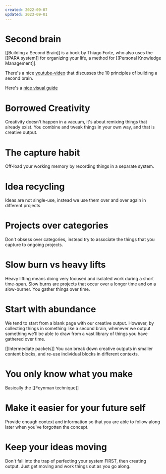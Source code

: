 ```yaml
---
created: 2022-09-07
updated: 2023-09-01
---
```

# Second brain
[[Building a Second Brain]] is a book by Thiago Forte, who also uses the [[PARA system]] for organizing your life, a method for  [[Personal Knowledge Management]].

There's a nice [youtube-video](https://youtu.be/OP3dA2GcAh8) that discusses the 10 principles of building a second brain.

Here's a [nice visual guide](https://maggieappleton.com/basb)

# Borrowed Creativity
Creativity doesn't happen in a vacuum, it's about remixing things that already exist. You combine and tweak things in your own way, and that is creative output.

# The capture habit
Off-load your working memory by recording things in a separate system.

# Idea recycling
Ideas are not single-use, instead we use them over and over again in different projects.

# Projects over categories
Don't obsess over categories, instead try to associate the things that you capture to ongoing projects.

# Slow burn vs heavy lifts
Heavy lifting means doing very focused and isolated work during a short time-span. Slow burns are projects that occur over a longer time and on a slow-burner. You gather things over time.

# Start with abundance
We tend to start from a blank page with our creative output. However, by collecting things in something like a second brain, whenever we output something we'll be able to draw from a vast library of things you have gathered over time.

[[Intermediate packets]]
You can break down creative outputs in smaller content blocks, and re-use individual blocks in different contexts.

# You only know what you make
Basically the [[Feynman technique]]

# Make it easier for your future self
Provide enough context and information so that you are able to follow along later when you've forgotten the concept.

# Keep your ideas moving
Don't fall into the trap of perfecting your system FIRST, then creating output. Just get moving and work things out as you go along.